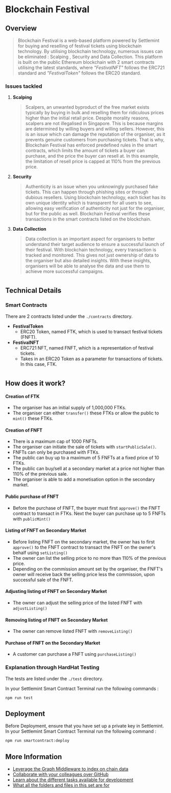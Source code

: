 # Blockchain Festival

## Overview

> Blockchain Festival is a web-based platform powered by Settlemint for buying and reselling of festival tickets using blockchain technology. By utilising blockchain technology, numerous issues can be eliminated : Scalping , Security and Data Collection. This platform is built on the public Ethereum blockchain with 2 smart contracts utilising the latest standards, where _"FestivalNFT"_ follows the ERC721 standard and _"FestivalToken"_ follows the ERC20 standard.

### Issues tackled

1. **Scalping**

   > Scalpers, an unwanted byproduct of the free market exists typically by buying in bulk and reselling them for ridiculous prices higher than the initial retail price. Despite morality reasons, scalpers are not illegalised in Singapore. This is because margins are determined by willing buyers and willing sellers. However, this is an issue which can damage the reputation of the organiser, as it prevents genuine customers from purchasing tickets. That is why, Blockchain Festival has enforced predefined rules in the smart contracts, which limits the amount of tickets a buyer can purchase, and the price the buyer can resell at. In this example, the limitation of resell price is capped at 110% from the previous price.

2. **Security**

   > Authenticity is an issue when you unknowingly purchased fake tickets. This can happen through phishing sites or through dubious resellers. Using blockchain technology, each ticket has its own unique identity which is transparent for all users to see, allowing easy verification of authenticity not just for the organiser, but for the public as well. Blockchain Festival verifies these transactions in the smart contracts listed on the blockchain.

3. **Data Collection**

   > Data collection is an important aspect for organisers to better understand their target audience to ensure a successful launch of their festival. With blockchain technology, every transaction is tracked and monitored. This gives not just ownership of data to the organiser but also detailed insights. With these insights, organisers will be able to analyse the data and use them to achieve more successful campaigns.

#

## Technical Details

### Smart Contracts

There are 2 contracts listed under the `./contracts` directory.

- **FestivalToken**
  - ERC20 Token, named FTK, which is used to transact festival tickets (FNFT).
- **FestivalNFT**
  - ERC721 NFT, named FNFT, which is a representation of festival tickets.
  - Takes in an ERC20 Token as a parameter for transactions of tickets. In this case, FTK.

#

## How does it work?

#### Creation of FTK

- The organiser has an initial supply of 1,000,000 FTKs.
- The organiser can either `transfer()` these FTKs or allow the public to `mint()` these FTKs.

#### Creation of FNFT

- There is a maximum cap of 1000 FNFTs.
- The organiser can initiate the sale of tickets with `startPublicSale()`.
- FNFTs can only be purchased with FTKs.
- The public can buy up to a maximum of 5 FNFTs at a fixed price of 10 FTKs.
- The public can buy/sell at a secondary market at a price not higher than 110% of the previous sale.
- The organiser is able to add a monetisation option in the secondary market.

#### Public purchase of FNFT

- Before the purchase of FNFT, the buyer must first `approve()` the FNFT contract to transact in FTKs. Next the buyer can purchase up to 5 FNFTs with `publicMint()`

#### Listing of FNFT on Secondary Market

- Before listing FNFT on the secondary market, the owner has to first `approve()` to the FNFT contract to transact the FNFT on the owner's behalf using `setListing()`
- The owner can list the selling price to no more than 110% of the previous price.
- Depending on the commission amount set by the organiser, the FNFT's owner will receive back the selling price less the commission, upon successful sale of the FNFT.

#### Adjusting listing of FNFT on Secondary Market

- The owner can adjust the selling price of the listed FNFT with `adjustListing()`

#### Removing listing of FNFT on Secondary Market

- The owner can remove listed FNFT with `removeListing()`

#### Purchase of FNFT on the Secondary Market

- A customer can purchase a FNFT using `purchaseListing()`

### Explanation through HardHat Testing

The tests are listed under the `./test` directory.

In your Settlemint Smart Contract Terminal run the following commands :

```bash
npm run test
```

## Deployment

Before Deployment, ensure that you have set up a private key in Settlemint.
In your Settlemint Smart Contract Terminal run the following command :

```bash
npm run smartcontract:deploy
```

## More Information

- [Leverage the Graph Middleware to index on chain data](./docs/graph-middleware.md)
- [Collaborate with your colleagues over GitHub](./docs/collaborate-over-github.md)
- [Learn about the different tasks available for development](./docs/development-tasks.md)
- [What all the folders and files in this set are for](./docs/project-structure.md)
